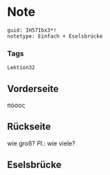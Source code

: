 # Note
```
guid: IH57Ibx3*!
notetype: Einfach + Eselsbrücke
```

### Tags
```
Lektion32
```

## Vorderseite
πόσος

## Rückseite
wie groß? 
<i>Pl.</i>: wie viele?

## Eselsbrücke

